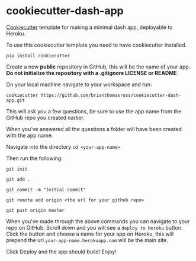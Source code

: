 # cookiecutter-dash-app

[Cookiecutter](https://github.com/cookiecutter/cookiecutter) template for making a minimal dash app, deployable to Heroku.


To use this cookiecutter template you need to have cookiecutter installed.

`pip install cookiecutter`

Create a new **public** repository in GitHub, this will be the name of your app. **Do not initialize the repository with a .gitignore LICENSE or README**

On your local machine navigate to your workspace and run:

`cookiecutter https://github.com/brianthomasross/cookiecutter-dash-app.git`

This will ask you a few questions, be sure to use the app name from the GitHub repo you created earlier.

When you've answered all the questions a folder will have been created with the app name.

Navigate into the directory `cd <your-app-name>`

Then run the following:

```
git init

git add .

git commit -m "Initial commit"

git remote add origin <the url for your github repo>

git push origin master

```

When you've made through the above commands you can navigate to your repo on GitHub. Scroll down and you will see a `deploy to Heroku` button. Click the button and choose a name for your app on Heroku, this will prepend the url `your-app-name.herokuapp.com` will be the main site.

Click Deploy and the app should build! Enjoy!
